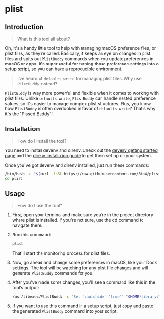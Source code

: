 # plist

## Introduction

> What is this tool all about?

Oh, it's a handy little tool to help with managing macOS preference files, or plist files, as they're called. Basically, it keeps an eye on changes in plist files and spits out `PlistBuddy` commands when you update preferences in macOS or apps. It's super useful for turning those preference settings into a setup script, so you can have a reproducible environment.

> I've heard of `defaults write` for managing plist files. Why use `PlistBuddy` instead?

`PlistBuddy` is way more powerful and flexible when it comes to working with plist files. Unlike `defaults write`, `PlistBuddy` can handle nested preference values, so it's easier to manage complex plist structures. Plus, you know how `PlistBuddy` is often overlooked in favor of `defaults write`? That's why it's the "Pissed Buddy"!

## Installation

> How do I install the tool?

You need to install devenv and direnv. Check out the [devenv getting started page](https://devenv.sh/getting-started/#installation) and the [direnv installation guide](https://devenv.sh/automatic-shell-activation/#installing-direnv) to get them set up on your system.

Once you've got devenv and direnv installed, just run these commands:

```bash
/bin/bash -c "$(curl -fsSL https://raw.githubusercontent.com/8ta4/plist/main/install.sh)"
cd plist
```

## Usage

> How do I use the tool?

1. First, open your terminal and make sure you're in the project directory where plist is installed. If you're not sure, use the cd command to navigate there.

2. Run this command:

   ```bash
   plist
   ```

   That'll start the monitoring process for plist files.

3. Now, go ahead and change some preferences in macOS, like your Dock settings. The tool will be watching for any plist file changes and will generate `PlistBuddy` commands for you.

4. After you've made some changes, you'll see a command like this in the tool's output:

   ```bash
   /usr/libexec/PlistBuddy -c "Set ':autohide' 'true'" "$HOME/Library/Preferences/com.apple.dock.plist"
   ```

5. If you want to use this command in a setup script, just copy and paste the generated `PlistBuddy` command into your script.
